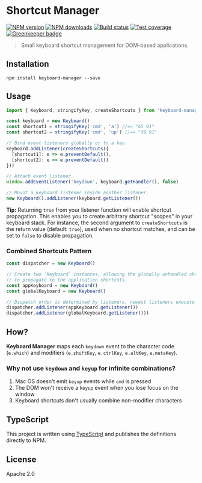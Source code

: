 # Shortcut Manager

[![NPM version](https://img.shields.io/npm/v/keyboard-manager.svg?style=flat)](https://npmjs.org/package/keyboard-manager)
[![NPM downloads](https://img.shields.io/npm/dm/keyboard-manager.svg?style=flat)](https://npmjs.org/package/keyboard-manager)
[![Build status](https://img.shields.io/travis/blakeembrey/keyboard-manager.svg?style=flat)](https://travis-ci.org/blakeembrey/keyboard-manager)
[![Test coverage](https://img.shields.io/coveralls/blakeembrey/keyboard-manager.svg?style=flat)](https://coveralls.io/r/blakeembrey/keyboard-manager?branch=master)
[![Greenkeeper badge](https://badges.greenkeeper.io/blakeembrey/keyboard-manager.svg)](https://greenkeeper.io/)

> Small keyboard shortcut management for DOM-based applications.

## Installation

```
npm install keyboard-manager --save
```

## Usage

```js
import { Keyboard, stringifyKey, createShortcuts } from 'keyboard-manager'

const keyboard = new Keyboard()
const shortcut1 = stringifyKey('cmd', 'a') //=> "65 91"
const shortcut2 = stringifyKey('cmd', 'up') //=> "38 91"

// Bind event listeners globally or to a key.
keyboard.addListener(createShortcuts({
  [shortcut1]: e => e.preventDefault(),
  [shortcut2]: e => e.preventDefault()
}))

// Attach event listener.
window.addEventListener('keydown', keyboard.getHandler(), false)

// Mount a keyboard listener inside another listener.
new Keyboard().addListener(keyboard.getListener())
```

**Tip:** Returning `true` from your listener function will enable shortcut propagation. This enables you to create arbitrary shortcut "scopes" in your keyboard stack. For instance, the second argument to `createShortcuts` is the return value (default: `true`), used when no shortcut matches, and can be set to `false` to disable propagation.

### Combined Shortcuts Pattern

```js
const dispatcher = new Keyboard()

// Create two `Keyboard` instances, allowing the globally unhandled shortcuts
// to propagate to the application shortcuts.
const appKeyboard = new Keyboard()
const globalKeyboard = new Keyboard()

// Dispatch order is determined by listeners, newest listeners execute first.
dispatcher.addListener(appKeyboard.getListener())
dispatcher.addListener(globalKeyboard.getListener()))
```

## How?

**Keyboard Manager** maps each `keydown` event to the character code (`e.which`) and modifiers (`e.shiftKey`, `e.ctrlKey`, `e.altKey`, `e.metaKey`).

### Why not use `keydown` and `keyup` for infinite combinations?

1. Mac OS doesn't emit `keyup` events while `cmd` is pressed
2. The DOM won't receive a `keyup` event when you lose focus on the window
3. Keyboard shortcuts don't usually combine non-modifier characters

## TypeScript

This project is written using [TypeScript](https://github.com/Microsoft/TypeScript) and publishes the definitions directly to NPM.

## License

Apache 2.0
